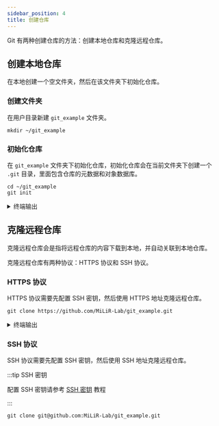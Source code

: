 ```yaml
---
sidebar_position: 4
title: 创建仓库
---
```


Git 有两种创建仓库的方法：创建本地仓库和克隆远程仓库。

## 创建本地仓库

在本地创建一个空文件夹，然后在该文件夹下初始化仓库。

### 创建文件夹

在用户目录新建 `git_example` 文件夹。

```
mkdir ~/git_example
```

### 初始化仓库

在 `git_example` 文件夹下初始化仓库，初始化仓库会在当前文件夹下创建一个 `.git` 目录，里面包含仓库的元数据和对象数据库。

```
cd ~/git_example
git init
```

<details>
  <summary>终端输出</summary>
  <p>
  ```
  Initialized empty Git repository in /home/milir/git_example/.git/
  ```
  </p>
</details>

## 克隆远程仓库

克隆远程仓库会是指将远程仓库的内容下载到本地，并自动关联到本地仓库。

克隆远程仓库有两种协议：HTTPS 协议和 SSH 协议。

### HTTPS 协议

HTTPS 协议需要先配置 SSH 密钥，然后使用 HTTPS 地址克隆远程仓库。

```
git clone https://github.com/MiLiR-Lab/git_example.git
```

<details>
  <summary>终端输出</summary>
  <p>
```
Cloning into 'git_example'...
remote: Enumerating objects: 3, done.
remote: Counting objects: 100% (3/3), done.
remote: Total 3 (delta 0), reused 0 (delta 0), pack-reused 0 (from 0)
Receiving objects: 100% (3/3), done.
```
  </p>
</details>

### SSH 协议

SSH 协议需要先配置 SSH 密钥，然后使用 SSH 地址克隆远程仓库。

:::tip SSH 密钥

配置 SSH 密钥请参考 [SSH 密钥](./github/github_ssh_key.md) 教程

:::

```
git clone git@github.com:MiLiR-Lab/git_example.git
```
